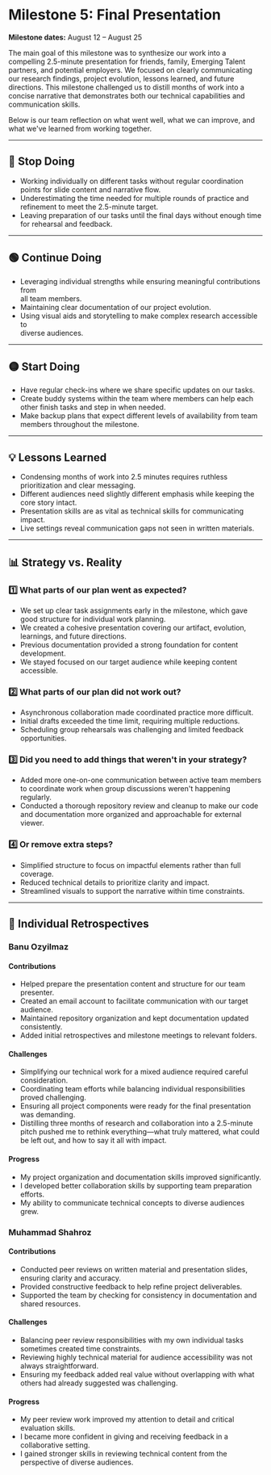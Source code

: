 <!-- markdownlint-disable MD024 -->
<!--
  MD024 is disabled here because we intentionally repeat headers like 
  "Contributions", "Challenges" and "Progress" in each member's individual
  retrospectives. These duplicates are purposeful, so ignoring
  this rule prevents unnecessary lint warnings for valid cases.
-->
# Milestone 5: Final Presentation

**Milestone dates:** August 12 – August 25

The main goal of this milestone was to synthesize our work into a compelling
2.5-minute presentation for friends, family, Emerging Talent partners, and
potential employers. We focused on clearly communicating our research findings,
project evolution, lessons learned, and future directions. This milestone
challenged us to distill months of work into a concise narrative that
demonstrates both our technical capabilities and communication skills.

Below is our team reflection on what went well, what we can improve, and what
we've learned from working together.

---

## 🔴 **Stop Doing**

- Working individually on different tasks without regular
  coordination points for slide content and narrative flow.  
- Underestimating the time needed for multiple rounds of practice and
  refinement to meet the 2.5-minute target.  
- Leaving preparation of our tasks until the final days without enough time for rehearsal
  and feedback.

---

## 🟢 **Continue Doing**

- Leveraging individual strengths while ensuring meaningful contributions from  
  all team members.  
- Maintaining clear documentation of our project evolution.
- Using visual aids and storytelling to make complex research accessible to  
  diverse audiences.

---

## 🟡 **Start Doing**

- Have regular check-ins where we share specific updates on our tasks.
- Create buddy systems within the team where members can help each other finish tasks
  and step in when needed.
- Make backup plans that expect different levels of availability from team members
  throughout the milestone.

---

## 💡 **Lessons Learned**

- Condensing months of work into 2.5 minutes requires ruthless prioritization
  and clear messaging.  
- Different audiences need slightly different emphasis while keeping the core
  story intact.  
- Presentation skills are as vital as technical skills for communicating impact.
- Live settings reveal communication gaps not seen in written materials.  

---

## 📊 **Strategy vs. Reality**

### 1️⃣ **What parts of our plan went as expected?**

- We set up clear task assignments early in the milestone, which gave good structure
  for individual work planning.
- We created a cohesive presentation covering our artifact, evolution,
  learnings, and future directions.  
- Previous documentation provided a strong foundation for content development.  
- We stayed focused on our target audience while keeping content accessible.

### 2️⃣ **What parts of our plan did not work out?**

- Asynchronous collaboration made coordinated practice more difficult.  
- Initial drafts exceeded the time limit, requiring multiple reductions.  
- Scheduling group rehearsals was challenging and limited feedback opportunities.

### 3️⃣ **Did you need to add things that weren't in your strategy?**

- Added more one-on-one communication between active team members to coordinate work
  when group discussions weren't happening regularly.
- Conducted a thorough repository review and cleanup to make our code and documentation
  more organized and approachable for external viewer.  

### 4️⃣ **Or remove extra steps?**

- Simplified structure to focus on impactful elements rather than full coverage.
- Reduced technical details to prioritize clarity and impact.  
- Streamlined visuals to support the narrative within time constraints.

---

## 👤 Individual Retrospectives

### Banu Ozyilmaz

#### Contributions

- Helped prepare the presentation content and structure for our team presenter.
- Created an email account to facilitate communication with our target audience.
- Maintained repository organization and kept documentation updated consistently.
- Added initial retrospectives and milestone meetings to relevant folders.

#### Challenges

- Simplifying our technical work for a mixed audience required careful consideration.
- Coordinating team efforts while balancing individual responsibilities proved challenging.
- Ensuring all project components were ready for the final presentation was demanding.
- Distilling three months of research and collaboration into a 2.5-minute pitch
  pushed me to rethink everything—what truly mattered, what could be left out,
  and how to say it all with impact.
  
#### Progress

- My project organization and documentation skills improved significantly.
- I developed better collaboration skills by supporting team preparation efforts.
- My ability to communicate technical concepts to diverse audiences grew.

### Muhammad Shahroz

#### Contributions

- Conducted peer reviews on written material and presentation slides, ensuring
  clarity and accuracy.
- Provided constructive feedback to help refine project deliverables.
- Supported the team by checking for consistency in documentation and shared resources.

#### Challenges

- Balancing peer review responsibilities with my own individual tasks sometimes
  created time constraints.
- Reviewing highly technical material for audience accessibility was not always straightforward.
- Ensuring my feedback added real value without overlapping with what others had
  already suggested was challenging.

#### Progress

- My peer review work improved my attention to detail and critical evaluation skills.
- I became more confident in giving and receiving feedback in a collaborative setting.
- I gained stronger skills in reviewing technical content from the perspective
  of diverse audiences.
